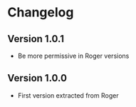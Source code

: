 # Changelog

## Version 1.0.1
* Be more permissive in Roger versions

## Version 1.0.0
* First version extracted from Roger